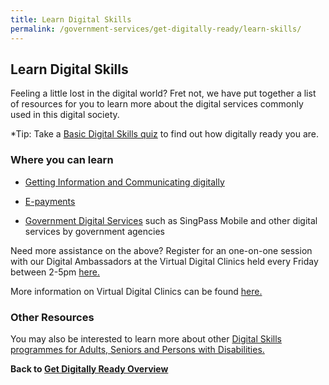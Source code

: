 ```yaml
---
title: Learn Digital Skills 
permalink: /government-services/get-digitally-ready/learn-skills/
---
```


## Learn Digital Skills

Feeling a little lost in the digital world? Fret not, we have put together a list of resources for you to learn more about the digital services commonly used in this digital society.

*Tip: Take a <a href="https://confirmation.gevme.com/BDS_Quiz/landing/" target="_blank">Basic Digital Skills quiz</a> to find out how digitally ready you are.

### Where you can learn 

- <a href="https://imsilver.imda.gov.sg/learn-digital-skills/learn-online/e-communications-bds/" target="_blank">Getting Information and Communicating digitally</a>

- <a href="https://imsilver.imda.gov.sg/learn-digital-skills/learn-online/digital-transactions-bds/">E-payments</a>

- <a href="https://imsilver.imda.gov.sg/learn-digital-skills/learn-online/government-digital-services-bds/" target="_blank">Government Digital Services</a> such as SingPass Mobile and other digital services by government agencies

Need more assistance on the above? Register for an one-on-one session with our Digital Ambassadors at the Virtual Digital Clinics held every Friday between 2-5pm <a href="https://outlook.office365.com/owa/calendar/VirtualDigitalClinic@imsilver.imda.gov.sg/bookings/" target="_blank">here.</a>

More information on Virtual Digital Clinics can be found <a href="https://imsilver.imda.gov.sg/get-one-on-one-assistance/virtual-digital-clinics/" target="_blank">here.</a>

### Other Resources

You may also be interested to learn more about other <a href="https://www.imda.gov.sg/for-community/digital-readiness/Digital-Skills-for-Adults-Seniors-and-Persons-with-Disabilities" target="_blank">Digital Skills programmes for Adults, Seniors and Persons with Disabilities.</a>

**Back to [Get Digitally Ready Overview](/government-services/get-digitally-ready/overview/)**